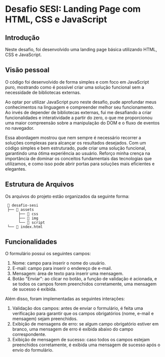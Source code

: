 # Desafio SESI: Landing Page com HTML, CSS e JavaScript

## Introdução

Neste desafio, foi desenvolvido uma landing page básica utilizando HTML, CSS e JavaScript. 


## Visão pessoal
O código foi desenvolvido de forma simples e com foco em JavaScript puro, mostrando como é possível criar uma solução funcional sem a necessidade de bibliotecas externas. 

Ao optar por utilizar JavaScript puro neste desafio, pude aprofundar meus conhecimentos na linguagem e compreender melhor seu funcionamento. Ao invés de depender de bibliotecas externas, fui me desafiando a criar funcionalidades e interatividade a partir do zero, o que me proporcionou uma maior compreensão sobre a manipulação do DOM e o fluxo de eventos no navegador.

Essa abordagem mostrou que nem sempre é necessário recorrer a soluções complexas para alcançar os resultados desejados. Com um código simples e bem estruturado, pude criar uma solução funcional, garantindo uma ótima experiência ao usuário. Reforço minha crença na importância de dominar os conceitos fundamentais das tecnologias que utilizamos, e como isso pode abrir portas para soluções mais eficientes e elegantes.

## Estrutura de Arquivos

Os arquivos do projeto estão organizados da seguinte forma:

     📁 desafio-sesi
     ├── 📁 assets
          ├── 📁 css
          ├── 📁 img
          └── 📁 script
     └── 📄️ index.html

## Funcionalidades

O formulário possui os seguintes campos:

1. Nome: campo para inserir o nome do usuário.
2. E-mail: campo para inserir o endereço de e-mail.
3. Mensagem: área de texto para inserir uma mensagem.
4. Botão "Enviar": ao clicar no botão, a função de validação é acionada, e se todos os campos forem preenchidos corretamente, uma mensagem de sucesso é exibida.

Além disso, foram implementadas as seguintes interações:

1. Validação dos campos: antes de enviar o formulário, é feita uma verificação para garantir que os campos obrigatórios (nome, e-mail e mensagem) sejam preenchidos.
2. Exibição de mensagens de erro: se algum campo obrigatório estiver em branco, uma mensagem de erro é exibida abaixo do campo correspondente.
3. Exibição de mensagem de sucesso: caso todos os campos estejam preenchidos corretamente, é exibida uma mensagem de sucesso após o envio do formulário.

